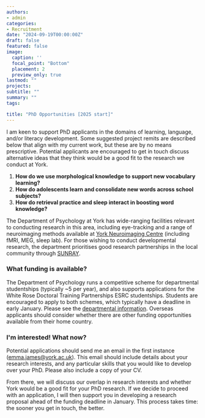 ```yaml
---
authors:
- admin
categories:
- Recruitment
date: "2024-09-19T00:00:00Z"
draft: false
featured: false
image:
  caption: ''
  focal_point: "Bottom"
  placement: 2
  preview_only: true
lastmod: ""
projects: 
subtitle: ""
summary: ""
tags:

title: "PhD Opportunities [2025 start]"
---
```


I am keen to support PhD applicants in the domains of learning, language, and/or literacy development. Some suggested project remits are described below that align with my current work, but these are by no means prescriptive. Potential applicants are encouraged to get in touch discuss alternative ideas that they think would be a good fit to the research we conduct at York.

1.  **How do we use morphological knowledge to support new vocabulary learning?**
2.  **How do adolescents learn and consolidate new words across school subjects?**
3.  **How do retrieval practice and sleep interact in boosting word knowledge?**

The Department of Psychology at York has wide-ranging facilities relevant to conducting research in this area, including eye-tracking and a range of neuroimaging methods available at [York Neuroimaging Centre](https://www.york.ac.uk/psychology/research/york-neuroimaging-centre/) (including fMRI, MEG, sleep lab). For those wishing to conduct developmental research, the department prioritises good research partnerships in the local community through [SUNRAY](https://sunray.york.ac.uk/).

### What funding is available? 

The Department of Psychology runs a competitive scheme for departmental studentships (typically ~5 per year), and also supports applications for the White Rose Doctoral Training Partnerships ESRC studentships. Students are encouraged to apply to both schemes, which typically have a deadline in early January. Please see the [departmental information](https://www.york.ac.uk/psychology/prospective/postgraduate/research/funding/). Overseas applicants should consider whether there are other funding opportunities available from their home country.

### I'm interested! What now? 

Potential applications should send me an email in the first instance ([emma.james\@york.ac.uk](mailto:emma.james@york.ac.uk)). This email should include details about your research interests, and any particular skills that you would like to develop over your PhD. Please also include a copy of your CV.

From there, we will discuss our overlap in research interests and whether York would be a good fit for your PhD research. If we decide to proceed with an application, I will then support you in developing a research proposal ahead of the funding deadline in January. This process takes time: the sooner you get in touch, the better.
